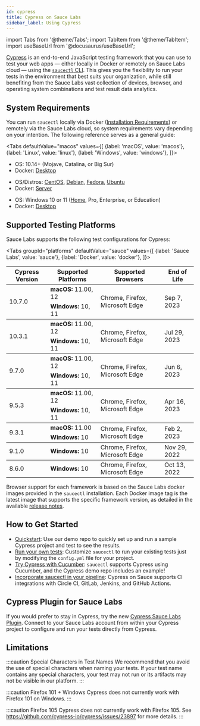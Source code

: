 ```yaml
---
id: cypress
title: Cypress on Sauce Labs
sidebar_label: Using Cypress
---
```


import Tabs from '@theme/Tabs';
import TabItem from '@theme/TabItem';
import useBaseUrl from '@docusaurus/useBaseUrl';

[Cypress](https://docs.cypress.io/guides/overview/why-cypress.html) is an end-to-end JavaScript testing framework that you can use to test your web apps &#8212; either locally in Docker or remotely on Sauce Labs cloud &#8212; using the [`saucectl` CLI](/dev/cli/saucectl). This gives you the flexibility to run your tests in the environment that best suits your organization, while still benefiting from the Sauce Labs vast collection of devices, browser, and operating system combinations and test result data analytics.

## System Requirements

You can run `saucectl` locally via Docker ([Installation Requirements](https://docs.docker.com/engine/install/#supported-platforms)) or remotely via the Sauce Labs cloud, so system requirements vary depending on your intention. The following reference serves as a general guide:

<Tabs
  defaultValue="macos"
  values={[
    {label: 'macOS', value: 'macos'},
    {label: 'Linux', value: 'linux'},
    {label: 'Windows', value: 'windows'},
  ]}>

<TabItem value="macos">

* OS: 10.14+ (Mojave, Catalina, or Big Sur)
* Docker: [Desktop](https://docs.docker.com/docker-for-mac/install/)

</TabItem>
<TabItem value="linux">

* OS/Distros: [CentOS](https://docs.docker.com/engine/install/centos/), [Debian](https://docs.docker.com/engine/install/debian/), [Fedora](https://docs.docker.com/engine/install/fedora/), [Ubuntu](https://docs.docker.com/engine/install/ubuntu/)
* Docker: [Server](https://docs.docker.com/engine/install/#server)

</TabItem>
<TabItem value="windows">

* OS: Windows 10 or 11 ([Home](https://docs.docker.com/docker-for-windows/install-windows-home/), Pro, Enterprise, or Education)
* Docker: [Desktop](https://docs.docker.com/docker-for-windows/install/)

</TabItem>
</Tabs>


## Supported Testing Platforms

 Sauce Labs supports the following test configurations for Cypress:

 <Tabs
   groupId="platforms"
   defaultValue="sauce"
   values={[
     {label: 'Sauce Labs', value: 'sauce'},
     {label: 'Docker', value: 'docker'},
   ]}>

 <TabItem value="sauce">
  <table id="table-fw">
    <tr>
      <th>Cypress Version</th>
      <th>Supported Platforms</th>
      <th>Supported Browsers</th>
      <th>End of Life</th>
    </tr>
    <tbody>
      <tr>
        <td rowspan='2'>10.7.0</td>
        <td><b>macOS:</b> 11.00, 12</td>
        <td rowspan='2'>Chrome, Firefox, Microsoft Edge</td>
        <td rowspan='2'>Sep 7, 2023</td>
      </tr>
      <tr>
        <td><b>Windows:</b> 10, 11</td>
      </tr>
    </tbody>
    <tbody>
    <tr>
      <td rowspan='2'>10.3.1</td>
      <td><b>macOS:</b> 11.00, 12</td>
      <td rowspan='2'>Chrome, Firefox, Microsoft Edge</td>
      <td rowspan='2'>Jul 29, 2023</td>
    </tr>
    <tr>
      <td><b>Windows:</b> 10, 11</td>
    </tr>
    </tbody>
    <tbody>
    <tr>
      <td rowspan='2'>9.7.0</td>
      <td><b>macOS:</b> 11.00, 12</td>
      <td rowspan='2'>Chrome, Firefox, Microsoft Edge</td>
      <td rowspan='2'>Jun 6, 2023</td>
    </tr>
    <tr>
      <td><b>Windows:</b> 10, 11</td>
    </tr>
    </tbody>
    <tbody>
    <tr>
      <td rowspan='2'>9.5.3</td>
      <td><b>macOS:</b> 11.00, 12</td>
      <td rowspan='2'>Chrome, Firefox, Microsoft Edge</td>
      <td rowspan='2'>Apr 16, 2023</td>
    </tr>
    <tr>
      <td><b>Windows:</b> 10, 11</td>
    </tr>
    </tbody>
    <tbody>
    <tr>
      <td rowspan='2'>9.3.1</td>
      <td><b>macOS:</b> 11.00</td>
      <td rowspan='2'>Chrome, Firefox, Microsoft Edge</td>
      <td rowspan='2'>Feb 2, 2023</td>
    </tr>
    <tr>
      <td><b>Windows:</b> 10</td>
    </tr>
    </tbody>
    <tbody>
    <tr>
      <td rowspan='1'>9.1.0</td>
      <td><b>Windows:</b> 10</td>
      <td>Chrome, Firefox, Microsoft Edge</td>
      <td rowspan='2'>Nov 29, 2022</td>
    </tr>
    </tbody>
    <tbody>
    <tr>
      <td rowspan='1'>8.6.0</td>
      <td><b>Windows:</b> 10</td>
      <td>Chrome, Firefox, Microsoft Edge</td>
      <td rowspan='2'>Oct 13, 2022</td>
    </tr>
    </tbody>
  </table>
 </TabItem>
 <TabItem value="docker">

Browser support for each framework is based on the Sauce Labs docker images provided in the `saucectl` installation. Each Docker image tag is the latest image that supports the specific framework version, as detailed in the available [release notes](https://github.com/saucelabs/sauce-cypress-runner/releases).

</TabItem>
</Tabs>



## How to Get Started

* [Quickstart](/web-apps/automated-testing/cypress/quickstart): Use our demo repo to quickly set up and run a sample Cypress project and test to see the results.
* [Run your own tests](/web-apps/automated-testing/cypress/yaml): Customize `saucectl` to run your existing tests just by modifying the `config.yml` file for your project.
* [Try Cypress with Cucumber](https://github.com/saucelabs/saucectl-cypress-example/tree/master/examples/cucumber):
`saucectl` supports Cypress using Cucumber, and the Cypress demo repo includes an example!
* [Incorporate saucectl in your pipeline](/dev/cli/saucectl/usage/use-cases/#integrating-saucectl-in-your-ci-pipeline): Cypress on Sauce supports CI integrations with Circle CI, GitLab, Jenkins, and GitHub Actions.


## Cypress Plugin for Sauce Labs

If you would prefer to stay in Cypress, try the new [Cypress Sauce Labs Plugin](https://github.com/saucelabs/sauce-cypress-plugin). Connect to your Sauce Labs account from within your Cypress project to configure and run your tests directly from Cypress.

## Limitations

:::caution Special Characters in Test Names
We recommend that you avoid the use of special characters when naming your tests. If your test name contains any special characters, your test may not run or its artifacts may not be visible in our platform.
:::

:::caution Firefox 101 + Windows
Cypress does not currently work with Firefox 101 on Windows.
:::

:::caution Firefox 105
Cypress does not currently work with Firefox 105.
See https://github.com/cypress-io/cypress/issues/23897 for more details.
:::

